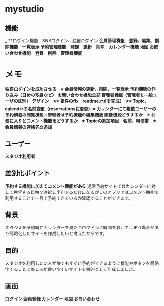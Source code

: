 # mystudio
## 機能
 _ **ログイン機能　SNSログイン、独自ログイン
 **会員管理機能　登録、編集、削除機能　一覧表示**
 **予約管理機能　登録　更新　削除　カレンダー機能**
 **地図**
 **お問い合わせ機能　登録　削除　管理者機能**

# メモ
 **独自ログインを成功させる　⭐︎**
 **会員情報の更新、削除、一覧表示**
 **予約機能の作り込み（日付の取得など）**
 **お問い合わせ機能全部**
 **管理者機能（管理者と一般ユーザの区別）**
 **デザイン　⭐︎⭐️**
 **要件のfix（readme.mdを完成）　⭐︎⭐️**
 **Topic、calendarの名前変更（reservationsに変更）⭐︎**
 **カレンダーにて複数ユーザーの予約情報の閲覧機能→管理者は予約機能の編集機能**
 **画像機能どうするか　⭐︎**
 **お気に入りとコメント機能をどうするか　⭐︎**
 **Topicの追加項目　名前、時間帯　⭐︎**
 **会員情報の連絡先の追加**


## ユーザー
**スタジオ利用者**

## 差別化ポイント
**予約する機能に加えてコメント機能がある**
通常予約サイトではカレンダーに対して希望する日時を選択し予約するだけになるがこのアプリではコメント機能を利用することで一目で予約できているか確認することができます。

## 背景
スタジオを予約時にカレンダーを見たりログインに時間を要してしまう場合があり簡略化したサイトを作成したいと考えたからです。
## 目的
スタジオを利用したい人が誰でもすぐに予約ができるように機能やボタンを簡略化することで誰しもが使いやすいサイトを目的として作成しました。
## 画面
**ログイン**
**会員登録**
**カレンダー**
**地図**
**お問い合わせ**

